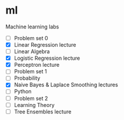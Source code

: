 # ml
Machine learning labs

- [ ] Problem set 0
- [x] Linear Regression lecture
- [ ] Linear Algebra
- [x] Logistic Regression lecture
- [x] Perceptron lecture
- [ ] Problem set 1
- [ ] Probability
- [x] Naive Bayes & Laplace Smoothing lectures
- [ ] Python
- [ ] Problem set 2
- [ ] Learning Theory
- [ ] Tree Ensembles lecture
